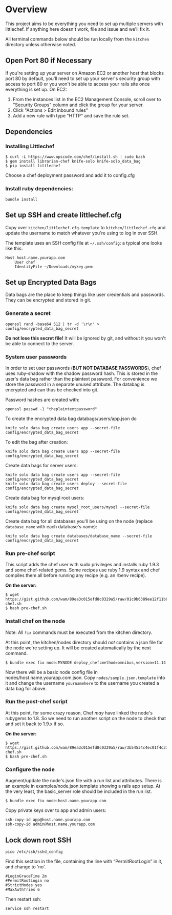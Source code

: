 Overview
========

This project aims to be everything you need to set up multiple servers with littlechef. If anything here doesn't work, file and issue and we'll fix it.

All terminal commands below should be run locally from the `kitchen` directory unless otherwise noted.

## Open Port 80 if Necessary

If you're setting up your server on Amazon EC2 or another host that blocks port 80 by default, you'll need to set up your server's security group with access to port 80 or you won't be able to access your rails site once everything is set up. On EC2:

1. From the instances list in the EC2 Management Console, scroll over to "Security Groups" column and click the group for your server.
2. Click "Actions > Edit inbound rules"
3. Add a new rule with type "HTTP" and save the rule set.

## Dependencies

### Installing Littlechef

	$ curl -L https://www.opscode.com/chef/install.sh | sudo bash
	$ gem install librarian-chef knife-solo knife-solo_data_bag
	$ pip install littlechef

Choose a chef deployment password and add it to config.cfg

### Install ruby dependencies:

```
bundle install
```

## Set up SSH and create littlechef.cfg 

Copy over `kitchen/littlechef.cfg.template` to `kitchen/littlechef.cfg` and update the username to match whatever you're using to log in over SSH.

The template uses an SSH config file at `~/.ssh/config`: a typical one looks like this:

    Host host.name.yourapp.com  
        User chef  
        IdentityFile ~/Downloads/mykey.pem  

## Set up Encrypted Data Bags

Data bags are the place to keep things like user credentials and passwords.
They can be encrypted and stored in git.

### Generate a secret

```
openssl rand -base64 512 | tr -d '\r\n' > config/encrypted_data_bag_secret
```

**Do not lose this secret file!** It will be ignored by git, and without it you won't be able to connect to the server.

### System user passwords

In order to set user passwords (**BUT NOT DATABASE PASSWORDS**), chef uses ruby-shadow with the shadow password hash. This is stored in the user's data bag rather than the plaintext password. For convenience we store the password in a separate
unused attribute. The databag is encrypted and can thus be checked into git.

Password hashes are created with:

`openssl passwd -1 "theplaintextpassword"`

To create the encrypted data bag databags/users/app.json do

`knife solo data bag create users app --secret-file config/encrypted_data_bag_secret`

To edit the bag after creation:

`knife solo data bag create users app --secret-file config/encrypted_data_bag_secret`

Create data bags for server users:

    knife solo data bag create users app --secret-file config/encrypted_data_bag_secret 
    knife solo data bag create users deploy --secret-file config/encrypted_data_bag_secret 

Create data bag for mysql root users:

    knife solo data bag create mysql_root_users/mysql --secret-file config/encrypted_data_bag_secret 

Create data bag for all databases you'll be using on the node (replace `database_name` with each database's name):

    knife solo data bag create databases/database_name --secret-file config/encrypted_data_bag_secret 

### Run pre-chef script

This script adds the chef user with sudo privileges and installs ruby 1.9.3 and some chef-related gems. Some recipes use ruby 1.9 syntax and chef compiles them all before running any recipe (e.g. an rbenv recipe).

**On the server:**
	
```
$ wget https://gist.github.com/wam/89ea3c015efd8c0329a5/raw/01c9b6389ee12f11b860ea971d8e5d0bf2f38741/pre-chef.sh  
$ bash pre-chef.sh
```

### Install chef on the node

Note: All `fix` commands must be executed from the kitchen directory.

At this point, the kitchen/nodes directory should *not* contains a json file for the node we're setting up. It will be created automatically by the next command.

```
$ bundle exec fix node:MYNODE deploy_chef:method=omnibus,version=11.14
```

Now there will be a basic node config file in nodes/host.name.yourapp.com.json. Copy `nodes/sample.json.template` into it and change the username `yournamehere` to the username you created a data bag for above.

### Run the post-chef script

At this point, for some crazy reason, Chef *may* have linked the node's rubygems to 1.8.
So we need to run another script on the node to check that and set it back to 1.9.x if so.

**On the server:**
	
```
$ wget https://gist.github.com/wam/89ea3c015efd8c0329a5/raw/3b54534c4ec01f4c31cbe147b1daa4a37c5a8e5d/post-chef.sh  
$ bash pre-chef.sh
```

### Configure the node

Augment/update the node's json file with a run list and attributes. There is an example in examples/node.json.template showing a rails app setup. At the very least, the basic_server role should be included in the
run list.

	$ bundle exec fix node:host.name.yourapp.com

Copy private keys over to app and admin users:

	ssh-copy-id app@host.name.yourapp.com
	ssh-copy-id admin@host.name.yourapp.com

## Lock down root SSH

    pico /etc/ssh/sshd_config

Find this section in the file, containing the line with “PermitRootLogin” in it, and change to 'no'.

    #LoginGraceTime 2m
    #PermitRootLogin no
    #StrictModes yes
    #MaxAuthTries 6

Then restart ssh:

    service ssh restart
